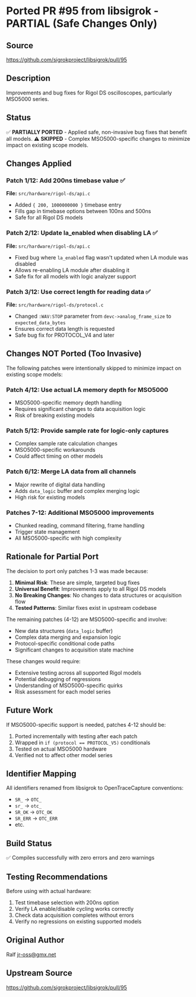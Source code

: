 # Ported PR #95 from libsigrok - PARTIAL (Safe Changes Only)

## Source
https://github.com/sigrokproject/libsigrok/pull/95

## Description
Improvements and bug fixes for Rigol DS oscilloscopes, particularly MSO5000 series.

## Status
✅ **PARTIALLY PORTED** - Applied safe, non-invasive bug fixes that benefit all models.
⚠️ **SKIPPED** - Complex MSO5000-specific changes to minimize impact on existing scope models.

## Changes Applied

### Patch 1/12: Add 200ns timebase value ✅
**File:** `src/hardware/rigol-ds/api.c`
- Added `{ 200, 1000000000 }` timebase entry
- Fills gap in timebase options between 100ns and 500ns
- Safe for all Rigol DS models

### Patch 2/12: Update la_enabled when disabling LA ✅
**File:** `src/hardware/rigol-ds/api.c`
- Fixed bug where `la_enabled` flag wasn't updated when LA module was disabled
- Allows re-enabling LA module after disabling it
- Safe fix for all models with logic analyzer support

### Patch 3/12: Use correct length for reading data ✅
**File:** `src/hardware/rigol-ds/protocol.c`
- Changed `:WAV:STOP` parameter from `devc->analog_frame_size` to `expected_data_bytes`
- Ensures correct data length is requested
- Safe bug fix for PROTOCOL_V4 and later

## Changes NOT Ported (Too Invasive)

The following patches were intentionally skipped to minimize impact on existing scope models:

### Patch 4/12: Use actual LA memory depth for MSO5000
- MSO5000-specific memory depth handling
- Requires significant changes to data acquisition logic
- Risk of breaking existing models

### Patch 5/12: Provide sample rate for logic-only captures
- Complex sample rate calculation changes
- MSO5000-specific workarounds
- Could affect timing on other models

### Patch 6/12: Merge LA data from all channels
- Major rewrite of digital data handling
- Adds `data_logic` buffer and complex merging logic
- High risk for existing models

### Patches 7-12: Additional MSO5000 improvements
- Chunked reading, command filtering, frame handling
- Trigger state management
- All MSO5000-specific with high complexity

## Rationale for Partial Port

The decision to port only patches 1-3 was made because:

1. **Minimal Risk**: These are simple, targeted bug fixes
2. **Universal Benefit**: Improvements apply to all Rigol DS models
3. **No Breaking Changes**: No changes to data structures or acquisition flow
4. **Tested Patterns**: Similar fixes exist in upstream codebase

The remaining patches (4-12) are MSO5000-specific and involve:
- New data structures (`data_logic` buffer)
- Complex data merging and expansion logic
- Protocol-specific conditional code paths
- Significant changes to acquisition state machine

These changes would require:
- Extensive testing across all supported Rigol models
- Potential debugging of regressions
- Understanding of MSO5000-specific quirks
- Risk assessment for each model series

## Future Work

If MSO5000-specific support is needed, patches 4-12 should be:
1. Ported incrementally with testing after each patch
2. Wrapped in `if (protocol == PROTOCOL_V5)` conditionals
3. Tested on actual MSO5000 hardware
4. Verified not to affect other model series

## Identifier Mapping

All identifiers renamed from libsigrok to OpenTraceCapture conventions:
- `SR_` → `OTC_`
- `sr_` → `otc_`
- `SR_OK` → `OTC_OK`
- `SR_ERR` → `OTC_ERR`
- etc.

## Build Status
✅ Compiles successfully with zero errors and zero warnings

## Testing Recommendations

Before using with actual hardware:
1. Test timebase selection with 200ns option
2. Verify LA enable/disable cycling works correctly
3. Check data acquisition completes without errors
4. Verify no regressions on existing supported models

## Original Author
Ralf <jr-oss@gmx.net>

## Upstream Source
https://github.com/sigrokproject/libsigrok/pull/95
